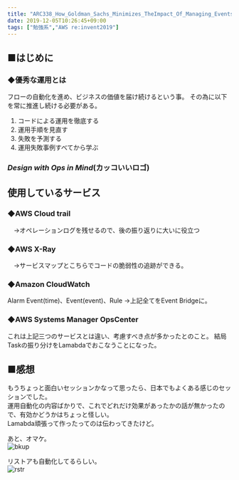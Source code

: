 ```yaml
---
title: "ARC338_How_Goldman_Sachs_Minimizes_TheImpact_Of_Managing_Events"
date: 2019-12-05T10:26:45+09:00
tags: ["勉強系","AWS re:invent2019"]
---
```


## ■はじめに
### ◆優秀な運用とは
フローの自動化を進め、ビジネスの価値を届け続けるという事。
その為に以下を常に推進し続ける必要がある。

1. コードによる運用を徹底する
2. 運用手順を見直す
3. 失敗を予測する
4. 運用失敗事例すべてから学ぶ

### ***Design with Ops in Mind***(カッコいいロゴ)

## 使用しているサービス
### ◆AWS Cloud trail
　→オペレーションログを残せるので、後の振り返りに大いに役立つ

### ◆AWS X-Ray
　→サービスマップとこちらでコードの脆弱性の追跡ができる。

### ◆Amazon CloudWatch
Alarm Event(time)、Event(event)、Rule
 →上記全てをEvent Bridgeに。

### ◆AWS Systems Manager OpsCenter
これは上記三つのサービスとは違い、考慮すべき点が多かったとのこと。
結局Taskの振り分けをLamabdaでおこなうことになった。

## ■感想
もうちょっと面白いセッションかなって思ったら、日本でもよくある感じのセッションでした。  
運用自動化の内容ばかりで、これでどれだけ効果があったかの話が無かったので、有効かどうかはちょっと怪しい。  
Lamabda頑張って作ったってのは伝わってきたけど。

あと、オマケ。  
![bkup](../../img/IMG_4757.JPG)  

リストアも自動化してるらしい。  
![rstr](../../img/IMG_4758.JPG)  





